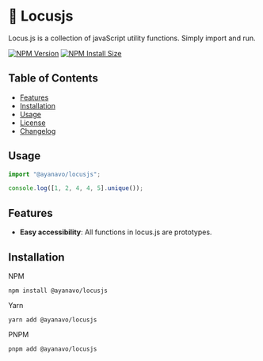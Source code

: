 # 🚀 Locusjs

Locus.js is a collection of javaScript utility functions. Simply import and run.

[![NPM Version][npm-version-image]][npm-url]
[![NPM Install Size][npm-install-size-image]][npm-install-size-url]

<!-- [![NPM Downloads][npm-downloads-image]][npm-downloads-url] -->

## Table of Contents

-   [Features](#features)
-   [Installation](#installation)
-   [Usage](#usage)
-   [License](#license)
-   [Changelog](#changelog)

## Usage

```js
import "@ayanavo/locusjs";

console.log([1, 2, 4, 4, 5].unique());
```

## Features

-   **Easy accessibility**: All functions in locus.js are prototypes.

## Installation

NPM

```console
npm install @ayanavo/locusjs
```

Yarn

```console
yarn add @ayanavo/locusjs
```

PNPM

```console
pnpm add @ayanavo/locusjs
```

[npm-version-image]: https://badgen.net/npm/v/@ayanavo/locusjs
[npm-install-size-image]: https://badgen.net/packagephobia/install/@ayanavo/locusjs
[npm-downloads-image]: https://badgen.net/npm/dm/@ayanavo/locusjs
[npm-url]: https://npmjs.org/package/@ayanavo/locusjs
[npm-install-size-url]: https://packagephobia.com/result?p=@ayanavo/locusjs
[npm-downloads-url]: https://npmcharts.com/compare/@ayanavo/locusjs?minimal=true
